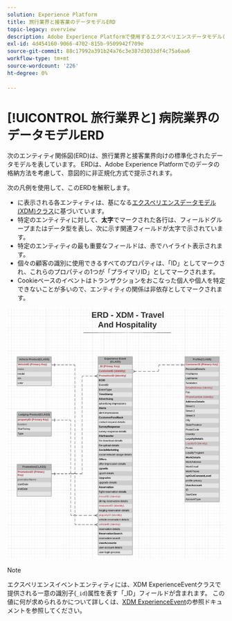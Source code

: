 ```yaml
---
solution: Experience Platform
title: 旅行業界と接客業のデータモデルERD
topic-legacy: overview
description: Adobe Experience Platformで使用するエクスペリエンスデータモデル(XDM)と互換性のある、旅行業界や接客業向けの標準化されたデータモデルを示すエンティティ関係図(ERD)を表示します。
exl-id: 4d454160-9066-4702-815b-9509942f709e
source-git-commit: 88c17992a391b24a76c3e387d3033df4c75a6aa6
workflow-type: tm+mt
source-wordcount: '226'
ht-degree: 0%

---
```


# [!UICONTROL 旅行業界と] 病院業界のデータモデルERD

次のエンティティ関係図(ERD)は、旅行業界と接客業界向けの標準化されたデータモデルを表しています。 ERDは、Adobe Experience Platformでのデータの格納方法を考慮して、意図的に非正規化方式で提示されます。

次の凡例を使用して、このERDを解釈します。

* に表示される各エンティティは、基になる[エクスペリエンスデータモデル(XDM)クラス](../composition.md#class)に基づいています。
* 特定のエンティティに対して、**太字**&#x200B;でマークされた各行は、フィールドグループまたはデータ型を表し、次に示す関連フィールドが太字で示されています。
* 特定のエンティティの最も重要なフィールドは、赤でハイライト表示されます。
* 個々の顧客の識別に使用できるすべてのプロパティは、「ID」としてマークされ、これらのプロパティの1つが「プライマリID」としてマークされます。
* Cookieベースのイベントはトランザクションをおこなった個人や個人を特定できないことが多いので、エンティティの関係は非依存としてマークされます。

![](../../images/industries/travel-hospitality.png)

>[!NOTE]
>
>エクスペリエンスイベントエンティティには、XDM ExperienceEventクラスで提供される一意の識別子(`_id`)属性を表す「_ID」フィールドが含まれます。 この値に何が求められるかについて詳しくは、[XDM ExperienceEvent](../../classes/experienceevent.md)の参照ドキュメントを参照してください。